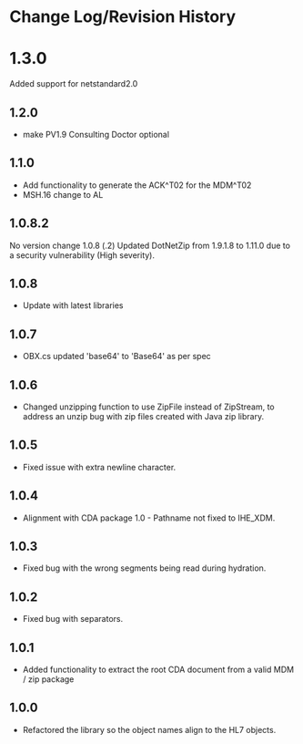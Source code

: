 # Change Log/Revision History

1.3.0
=====
Added support for netstandard2.0

1.2.0 
-----
* make PV1.9 Consulting Doctor optional

1.1.0 
-----
* Add functionality to generate the ACK^T02 for the MDM^T02
* MSH.16 change to AL

1.0.8.2
-------
No version change 1.0.8 (.2)
Updated DotNetZip from 1.9.1.8 to 1.11.0 due to a security vulnerability (High severity). 

1.0.8 
-----
* Update with latest libraries

1.0.7
-----
* OBX.cs updated 'base64' to 'Base64' as per spec

1.0.6
-----
* Changed unzipping function to use ZipFile instead of ZipStream, to address an unzip bug with zip files created with Java zip library.

1.0.5
-----
* Fixed issue with extra newline character.

1.0.4
-----
* Alignment with CDA package 1.0 - Pathname not fixed to IHE_XDM.

1.0.3
-----
* Fixed bug with the wrong segments being read during hydration.

1.0.2
-----
* Fixed bug with separators.

1.0.1
-----
* Added functionality to extract the root CDA document from a valid MDM / zip package

1.0.0 
-----
* Refactored the library so the object names align to the HL7 objects.


